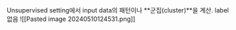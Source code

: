 Unsupervised setting에서 input data의 패턴이나 **군집(cluster)**을 계산.
	label 없음
![[Pasted image 20240510124531.png]]
